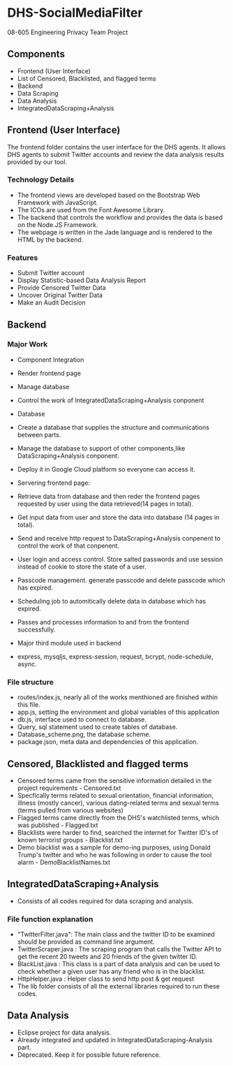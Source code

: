 # DHS-SocialMediaFilter

08-605 Engineering Privacy Team Project

## Components

- Frontend (User Interface)
- List of Censored, Blacklisted, and flagged terms
- Backend
- Data Scraping
- Data Analysis
- IntegratedDataScraping+Analysis

## Frontend (User Interface)

The frontend folder contains the user interface for the DHS agents. It allows DHS agents to submit Twitter accounts and review the data analysis results provided by our tool.

### Technology Details

- The frontend views are developed based on the Bootstrap Web Framework with JavaScript. 
- The ICOs are used from the Font Awesome Library. 
- The backend that controls the workflow and provides the data is based on the Node.JS Framework. 
- The webpage is written in the Jade language and is rendered to the HTML by the backend.

### Features

- Submit Twitter account
- Display Statistic-based Data Analysis Report
- Provide Censored Twitter Data
- Uncover Original Twitter Data
- Make an Audit Decision

## Backend

### Major Work

- Component Integration
 - Render frontend page
 - Manage database
 - Control the work of IntegratedDataScraping+Analysis conponent 

- Database
 - Create a database that supplies the structure and communications between parts.
 - Manage the database to support of other components,like DataScraping+Analysis conponent.
 - Deploy it in Google Cloud platform so everyone can access it.

- Servering frontend page:
 - Retrieve data from database and then reder the frontend pages requested by user using the data retrieved(14 pages in total).
 - Get input data from user and store the data into database (14 pages in total).
 - Send and receive http request to DataScraping+Analysis conpenent to control the work of that conpenent.
 - User login and access control. Store salted passwords and use session instead of cookie to store the state of a user.
 - Passcode management. generate passcode and delete passcode which has expired.
 - Scheduling job to automitically delete data in database which has expired.
 - Passes and processes information to and from the frontend successfully.

- Major third module used in backend
 - express, mysqljs, express-session, request, bcrypt, node-schedule, async.

 ### File structure

 - routes/index.js, nearly all of the works menthioned are finished within this file.
 - app.js, setting the environment and global variables of this application
 - db.js, interface used to connect to database.
 - Query, sql statement used to create tables of database.
 - Database_scheme.png, the database scheme.
 - package.json, meta data and dependencies of this application.

## Censored, Blacklisted and flagged terms 
 - Censored terms came from the sensitive information detailed in the project requirements - Censored.txt
  - Specfically terms related to sexual orientation, financial information, illness (mostly cancer), various dating-related terms and sexual terms (terms pulled from various websites)
 - Flagged terms came directly from the DHS's watchlisted terms, which was published - Flagged.txt
 - Blacklists were harder to find, searched the internet for Twitter ID's of known terrorist groups - Blacklist.txt
 - Demo blacklist was a sample for demo-ing purposes, using Donald Trump's twitter and who he was following in order to cause the tool alarm - DemoBlacklistNames.txt

## IntegratedDataScraping+Analysis
- Consists of all codes required for data scraping and analysis. 

### File function explanation
- "TwitterFilter.java": The main class and the twitter ID to be examined should be provided as command line argument.
- TwitterScraper.java : The scraping program that calls the Twitter API to get the recent 20 tweets and 20 friends of the given twitter ID.
- BlackList.java : This class is a part of data analysis and can be used to check whether a given user has any friend who is in the blacklist.
- HttpHelper.java : Helper class to send http post & get request
- The lib folder consists of all the external libraries required to run these codes.

## Data Analysis
- Eclipse project for data analysis.
- Already integrated and updated in IntegratedDataScraping-Analysis part.
- Deprecated. Keep it for possible future reference.
